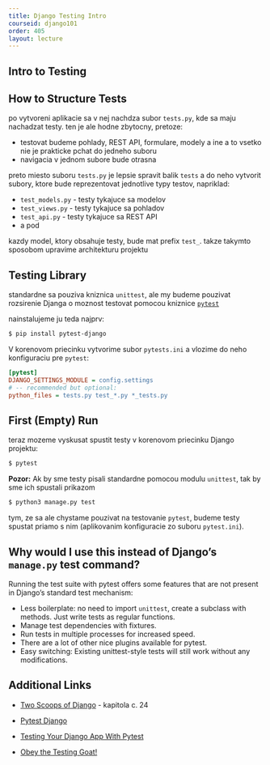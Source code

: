 ```yaml
---
title: Django Testing Intro
courseid: django101
order: 405
layout: lecture
---
```


## Intro to Testing


## How to Structure Tests

po vytvoreni aplikacie sa v nej nachdza subor `tests.py`, kde sa maju nachadzat testy. ten je ale hodne zbytocny, pretoze:

* testovat budeme pohlady, REST API, formulare, modely a ine a to vsetko nie je prakticke pchat do jedneho suboru
* navigacia v jednom subore bude otrasna

preto miesto suboru `tests.py` je lepsie spravit balik `tests` a do neho vytvorit subory, ktore bude reprezentovat jednotlive typy testov, napriklad:

* `test_models.py` - testy tykajuce sa modelov
* `test_views.py` - testy tykajuce sa pohladov
* `test_api.py` - testy tykajuce sa REST API
* a pod

kazdy model, ktory obsahuje testy, bude mat prefix `test_`. takze takymto sposobom upravime architekturu projektu


## Testing Library

standardne sa pouziva kniznica `unittest`, ale my budeme pouzivat rozsirenie Djanga o moznost testovat pomocou kniznice [`pytest`](https://pytest-django.readthedocs.io/en/latest/)

nainstalujeme ju teda najprv:

```bash
$ pip install pytest-django
```

V korenovom priecinku vytvorime subor `pytests.ini` a vlozime do neho konfiguraciu pre `pytest`:

```ini
[pytest]
DJANGO_SETTINGS_MODULE = config.settings
# -- recommended but optional:
python_files = tests.py test_*.py *_tests.py
```


## First (Empty) Run

teraz mozeme vyskusat spustit testy v korenovom priecinku Django projektu:

```bash
$ pytest
```

**Pozor:** Ak by sme testy pisali standardne pomocou modulu `unittest`, tak by sme ich spustali prikazom

```bash
$ python3 manage.py test
```

tym, ze sa ale chystame pouzivat na testovanie `pytest`, budeme testy spustat priamo s nim (aplikovanim konfiguracie zo suboru `pytest.ini`).


## Why would I use this instead of Django’s `manage.py` test command?

Running the test suite with pytest offers some features that are not present in Django’s standard test mechanism:

* Less boilerplate: no need to import `unittest`, create a subclass with methods. Just write tests as regular functions.
* Manage test dependencies with fixtures.
* Run tests in multiple processes for increased speed.
* There are a lot of other nice plugins available for pytest.
* Easy switching: Existing unittest-style tests will still work without any modifications.


## Additional Links

* [Two Scoops of Django](https://www.feldroy.com/books/two-scoops-of-django-3-x) - kapitola c. 24

* [Pytest Django](https://pytest-django.readthedocs.io/en/latest/)

* [Testing Your Django App With Pytest](https://djangostars.com/blog/django-pytest-testing/)

* [Obey the Testing Goat!](https://www.obeythetestinggoat.com/)

